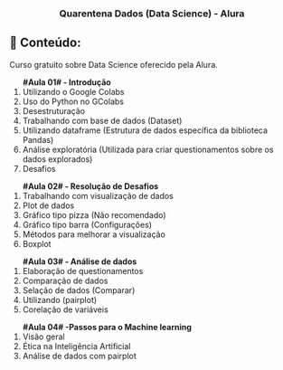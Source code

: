 <h3 align="center">
  Quarentena Dados (Data Science) - Alura
</h3>

## :book: Conteúdo:

<p> Curso gratuito sobre Data Science oferecido pela Alura.
</p>

 <ol>
  <strong>#Aula 01# - Introdução</strong>
  <li>Utilizando o Google Colabs</li>
  <li>Uso do Python no GColabs</li>
  <li>Desestruturação</li>
  <li>Trabalhando com base de dados (Dataset)</li>
  <li>Utilizando dataframe (Estrutura de dados específica da biblioteca Pandas)</li>
  <li>Análise exploratória (Utilizada para criar questionamentos sobre os dados explorados)</li>
  <li>Desafios</li>
 </ol>
 
 <ol>
  <strong>#Aula 02# - Resolução de Desafios</strong>
  <li>Trabalhando com visualização de dados</li>
  <li>Plot de dados</li>
  <li>Gráfico tipo pizza (Não recomendado)</li>
  <li>Gráfico tipo barra (Configurações)</li>
  <li>Métodos para melhorar a visualização</li>
  <li>Boxplot</li>
 </ol>
 
 <ol>
  <strong>#Aula 03# - Análise de dados</strong>
  <li>Elaboração de questionamentos</li>
  <li>Comparação de dados</li>
  <li>Selação de dados (Comparar)</li>
  <li>Utilizando (pairplot)</li>
  <li>Corelação de variáveis</li>
 </ol>

 <ol>
  <strong>#Aula 04# -Passos para o Machine learning</strong>
  <li>Visão geral</li>
  <li>Ética na Inteligência Artificial</li>
  <li>Análise de dados com pairplot</li>
 </ol>


